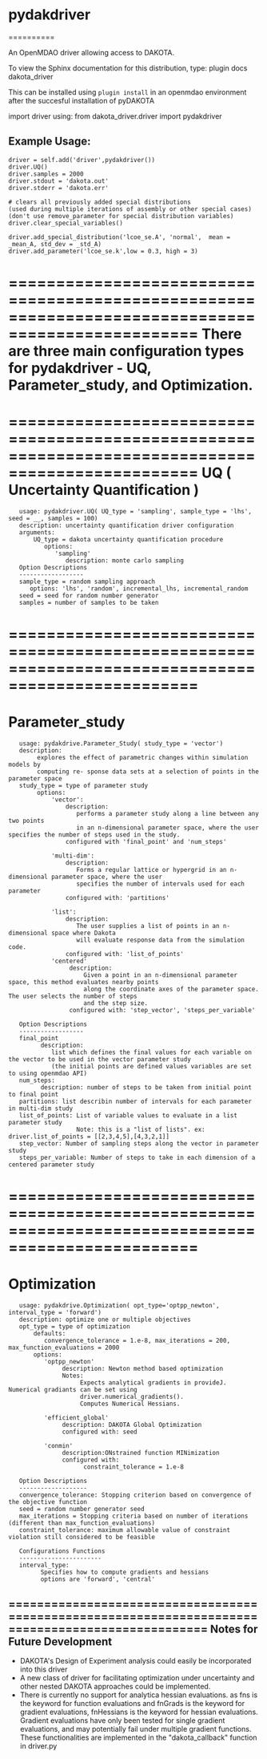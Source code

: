 # pydakdriver
==========

An OpenMDAO driver allowing access to DAKOTA.

To view the Sphinx documentation for this distribution, type:
plugin docs dakota_driver

This can be installed using `plugin install` in an openmdao environment after
the succesful installation of pyDAKOTA

import driver using:
    from dakota_driver.driver import pydakdriver

## Example Usage:
    driver = self.add('driver',pydakdriver())
    driver.UQ()
    driver.samples = 2000
    driver.stdout = 'dakota.out'
    driver.stderr = 'dakota.err'

    # clears all previously added special distributions 
    (used during multiple iterations of assembly or other special cases)
    (don't use remove_parameter for special distribution variables)
    driver.clear_special_variables()

    driver.add_special_distribution('lcoe_se.A', 'normal',  mean = _mean_A, std_dev = _std_A)
    driver.add_parameter('lcoe_se.k',low = 0.3, high = 3)

==================================================================================================
There are three main configuration types for pydakdriver - UQ, Parameter_study, and Optimization.
==================================================================================================
==================================================================================================
    UQ  ( Uncertainty Quantification )
==================================================================================================
       usage: pydakdriver.UQ( UQ_type = 'sampling', sample_type = 'lhs', seed = __, samples = 100)
       description: uncertainty quantification driver configuration
       arguments:
           UQ_type = dakota uncertainty quantification procedure
              options: 
                 'sampling'
                    description: monte carlo sampling
       Option Descriptions
       ------------------
       sample_type = random sampling approach
          options: 'lhs', 'random', incremental_lhs, incremental_random
       seed = seed for random number generator
       samples = number of samples to be taken
==================================================================================================
==================================================================================================
   Parameter_study
==================================================================================================
       usage: pydakdrive.Parameter_Study( study_type = 'vector')
       description: 
            explores the effect of parametric changes within simulation models by 
            computing re- sponse data sets at a selection of points in the parameter space
       study_type = type of parameter study
            options:
                'vector': 
                    description:
                       performs a parameter study along a line between any two points 
                       in an n-dimensional parameter space, where the user specifies the number of steps used in the study.
                    configured with 'final_point' and 'num_steps'

                'multi-dim':
                    description:
                       Forms a regular lattice or hypergrid in an n-dimensional parameter space, where the user 
                       specifies the number of intervals used for each parameter 
                    configured with: 'partitions'

                'list':
                    description:
                       The user supplies a list of points in an n-dimensional space where Dakota 
                       will evaluate response data from the simulation code.
                    configured with: 'list_of_points' 
                'centered'
                     description:
                         Given a point in an n-dimensional parameter space, this method evaluates nearby points
                         along the coordinate axes of the parameter space. The user selects the number of steps 
                         and the step size.
                     configured with: 'step_vector', 'steps_per_variable'  

       Option Descriptions
       ------------------
       final_point
             description: 
                list which defines the final values for each variable on the vector to be used in the vector parameter study
                (the initial points are defined values variables are set to using openmdao API)
       num_steps:
             description: number of steps to be taken from initial point to final point 
       partitions: list describin number of intervals for each parameter in multi-dim study
       list_of_points: List of variable values to evaluate in a list parameter study
                       Note: this is a "list of lists". ex: driver.list_of_points = [[2,3,4,5],[4,3,2,1]]
       step_vector: Number of sampling steps along the vector in parameter study
       steps_per_variable: Number of steps to take in each dimension of a centered parameter study
==================================================================================================
==================================================================================================
   Optimization
==================================================================================================
       usage: pydakdrive.Optimization( opt_type='optpp_newton', interval_type = 'forward')
       description: optimize one or multiple objectives
       opt_type = type of optimization
           defaults:
              convergence_tolerance = 1.e-8, max_iterations = 200, max_function_evaluations = 2000
           options: 
              'optpp_newton'
                   description: Newton method based optimization
                   Notes:
                        Expects analytical gradients in provideJ. Numerical gradiants can be set using
                        driver.numerical_gradients().
                        Computes Numerical Hessians.

              'efficient_global'
                   description: DAKOTA Global Optimization
                   configured with: seed
 
              'conmin'
                   description:ONstrained function MINimization
                   configured with: 
                         constraint_tolerance = 1.e-8

       Option Descriptions
       -------------------
       convergence_tolerance: Stopping criterion based on convergence of the objective function
       seed = random number generator seed
       max_iterations = Stopping criteria based on number of iterations (different than max_function_evaluations)
       constraint_tolerance: maximum allowable value of constraint violation still considered to be feasible

       Configurations Functions
       ----------------------- 
       interval_type:
             Specifies how to compute gradients and hessians 
             options are 'forward', 'central'
==================================================================================================
Notes for Future Development
----------------------------
- DAKOTA's Design of Experiment analysis could easily be incorporated into
  this driver
- A new class of driver for facilitating optimization under uncertainty and
  other nested DAKOTA approaches could be implemented.
- There is currently no support for analytica hessian evaluations.
   as fns is the keyword for function evaluations and fnGrads is the keyword
   for gradient evaluations, fnHessians is the keyword for hessian evaluations.
   Gradient evaluations have only been tested for single gradient evaluations,
   and may potentially fail under multiple gradient functions.
   These functionalities are implemented in the "dakota_callback" function in driver.py
